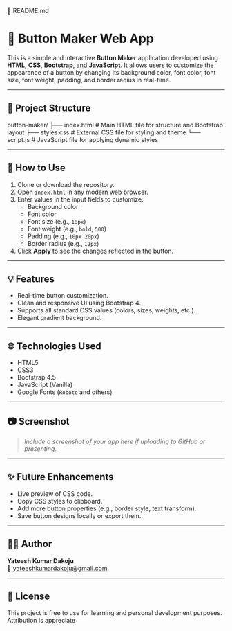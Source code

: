 📄 README.md

# 🎨 Button Maker Web App

This is a simple and interactive **Button Maker** application developed using **HTML**, **CSS**, **Bootstrap**, and **JavaScript**. It allows users to customize the appearance of a button by changing its background color, font color, font size, font weight, padding, and border radius in real-time.

---

## 📂 Project Structure

button-maker/
├── index.html # Main HTML file for structure and Bootstrap layout
├── styles.css # External CSS file for styling and theme
└── script.js # JavaScript file for applying dynamic styles

---

## 🚀 How to Use

1. Clone or download the repository.
2. Open `index.html` in any modern web browser.
3. Enter values in the input fields to customize:
   - Background color
   - Font color
   - Font size (e.g., `18px`)
   - Font weight (e.g., `bold`, `500`)
   - Padding (e.g., `10px 20px`)
   - Border radius (e.g., `12px`)
4. Click **Apply** to see the changes reflected in the button.

---

## 💡 Features

- Real-time button customization.
- Clean and responsive UI using Bootstrap 4.
- Supports all standard CSS values (colors, sizes, weights, etc.).
- Elegant gradient background.

---

## 🌐 Technologies Used

- HTML5
- CSS3
- Bootstrap 4.5
- JavaScript (Vanilla)
- Google Fonts (`Roboto` and others)

---

## 📷 Screenshot

> _Include a screenshot of your app here if uploading to GitHub or presenting._

---

## ✨ Future Enhancements

- Live preview of CSS code.
- Copy CSS styles to clipboard.
- Add more button properties (e.g., border style, text transform).
- Save button designs locally or export them.

---

## 👨‍💻 Author

**Yateesh Kumar Dakoju**  
📧 [yateeshkumardakoju@gmail.com](mailto:yateeshkumardakoju@gmail.com)

---

## 📜 License

This project is free to use for learning and personal development purposes. Attribution is appreciate
